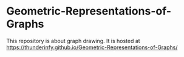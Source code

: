 # Geometric-Representations-of-Graphs
This repository is about graph drawing.
It is hosted at https://thunderinfy.github.io/Geometric-Representations-of-Graphs/
